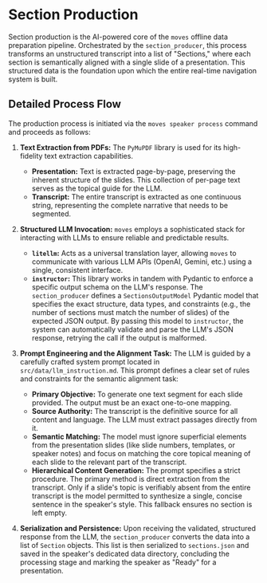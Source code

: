 # Section Production

Section production is the AI-powered core of the `moves` offline data preparation pipeline. Orchestrated by the `section_producer`, this process transforms an unstructured transcript into a list of "Sections," where each section is semantically aligned with a single slide of a presentation. This structured data is the foundation upon which the entire real-time navigation system is built.

## Detailed Process Flow

The production process is initiated via the `moves speaker process` command and proceeds as follows:

1.  **Text Extraction from PDFs:**
    The `PyMuPDF` library is used for its high-fidelity text extraction capabilities.

    - **Presentation:** Text is extracted page-by-page, preserving the inherent structure of the slides. This collection of per-page text serves as the topical guide for the LLM.
    - **Transcript:** The entire transcript is extracted as one continuous string, representing the complete narrative that needs to be segmented.

2.  **Structured LLM Invocation:**
    `moves` employs a sophisticated stack for interacting with LLMs to ensure reliable and predictable results.

    - **`litellm`:** Acts as a universal translation layer, allowing `moves` to communicate with various LLM APIs (OpenAI, Gemini, etc.) using a single, consistent interface.
    - **`instructor`:** This library works in tandem with Pydantic to enforce a specific output schema on the LLM's response. The `section_producer` defines a `SectionsOutputModel` Pydantic model that specifies the exact structure, data types, and constraints (e.g., the number of sections must match the number of slides) of the expected JSON output. By passing this model to `instructor`, the system can automatically validate and parse the LLM's JSON response, retrying the call if the output is malformed.

3.  **Prompt Engineering and the Alignment Task:**
    The LLM is guided by a carefully crafted system prompt located in `src/data/llm_instruction.md`. This prompt defines a clear set of rules and constraints for the semantic alignment task:

    - **Primary Objective:** To generate one text segment for each slide provided. The output must be an exact one-to-one mapping.
    - **Source Authority:** The transcript is the definitive source for all content and language. The LLM must extract passages directly from it.
    - **Semantic Matching:** The model must ignore superficial elements from the presentation slides (like slide numbers, templates, or speaker notes) and focus on matching the core topical meaning of each slide to the relevant part of the transcript.
    - **Hierarchical Content Generation:** The prompt specifies a strict procedure. The primary method is direct extraction from the transcript. Only if a slide's topic is verifiably absent from the entire transcript is the model permitted to synthesize a single, concise sentence in the speaker's style. This fallback ensures no section is left empty.

4.  **Serialization and Persistence:**
    Upon receiving the validated, structured response from the LLM, the `section_producer` converts the data into a list of `Section` objects. This list is then serialized to `sections.json` and saved in the speaker's dedicated data directory, concluding the processing stage and marking the speaker as "Ready" for a presentation.
